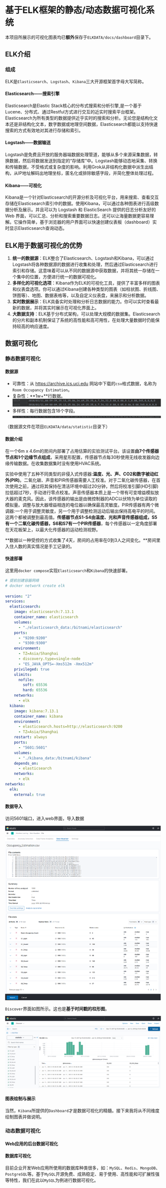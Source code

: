# 基于ELK框架的静态/动态数据可视化系统

本项目所展示的可视化图表均已**额外**保存于`ELKDATA/docs/dashboard`目录下。

## ELK介绍

### 组成

ELK是`Elasticsearch`、`Logstash`、`Kibana`三大开源框架首字母大写简称。

#### Elasticsearch——搜索引擎

Elasticsearch是Elastic Stack核心的分布式搜索和分析引擎,是一个基于Lucene、分布式、通过Restful方式进行交互的近实时搜索平台框架。Elasticsearch为所有类型的数据提供近乎实时的搜索和分析。无论您是结构化文本还是非结构化文本，数字数据或地理空间数据，Elasticsearch都能以支持快速搜索的方式有效地对其进行存储和索引。

#### Logstash——数据输送

Logstash是免费且开放的服务器端数据处理管道，能够从多个来源采集数据，转换数据，然后将数据发送到指定的“存储库”中。Logstash能够动态地采集、转换和传输数据，不受格式或复杂度的影响。利用Grok从非结构化数据中派生出结构，从IP地址解码出地理坐标，匿名化或排除敏感字段，并简化整体处理过程。

#### Kibana——可视化

Kibana是一个针对Elasticsearch的开源分析及可视化平台，用来搜索、查看交互存储在Elasticsearch索引中的数据。使用Kibana，可以通过各种图表进行高级数据分析及展示。并且可以为 Logstash 和 ElasticSearch 提供的日志分析友好的 Web 界面，可以汇总、分析和搜索重要数据日志。还可以让海量数据更容易理解。它操作简单，基于浏览器的用户界面可以快速创建仪表板（dashboard）实时显示Elasticsearch查询动态。

## ELK用于数据可视化的优势

1. **统一的数据源**：ELK整合了Elasticsearch、Logstash和Kibana，可以通过Logstash将各种数据源的数据进行收集和处理，然后通过Elasticsearch进行索引和存储。这意味着可以从不同的数据源中获取数据，并将其统一存储在一个集中的位置，方便进行统一的数据可视化。
2. **多样化的可视化选项**：Kibana作为ELK的可视化工具，提供了丰富多样的图表和仪表盘选项。你可以通过Kibana创建各种类型的图表（如柱状图、折线图、饼图等）、地图、数据表格等，以及自定义仪表盘，来展示和分析数据。
3. **实时数据展示**：ELK具备实时处理和分析日志数据的能力。你可以实时查看最新的数据，并将其实时展示在可视化界面上。
4. **大数据支持**：ELK基于分布式架构，可以处理大规模的数据集。Elasticsearch的分片和副本机制保证了系统的高性能和高可用性，在处理大量数据时仍能保持较高的响应速度。

## 数据可视化

### 静态数据可视化

#### 数据源

- 可靠性：从 https://archive.ics.uci.edu 网站中下载的`csv`格式数据，名称为`Room Occupancy Estimation`。
- 复杂性：**1w+**行数据。![](./docs/images/datasource1.png)
- 多样性：每行数据包含18个字段。![](./docs/images/data2.png)

（数据源文件在项目`ELKDATA/data/statistic`目录下）

#### 数据介绍

在一个6m x 4.6m的房间内部署了占用估算的实验测试平台。该设置**由7个传感器节点和1个边缘节点组成**，采用星形配置，传感器节点每30秒使用无线收发器向边缘传输数据。在收集数据集时没有使用HVAC系统。

实验中使用了五种不同类型的非侵入式传感器:**温度、光、声、CO2和数字被动红外(PIR)**。二氧化碳、声音和PIR传感器需要人工校准。对于二氧化碳传感器，在首次使用之前，通过将其保持在清洁环境中超过20分钟，然后将校准引脚(HD引脚)拉低超过7秒，手动进行零点校准。声音传感器本质上是一个带有可变增益模拟放大器的麦克风。因此，该传感器的输出是由微控制器的ADC以伏特为单位读取的模拟量。调整与放大器增益相连的电位器以确保最高灵敏度。PIR传感器有两个微调器:一个用于调整灵敏度，另一个用于调整检测运动后输出保持高电平的时间。这两个都被调整到最高值。**传感器节点S1-S4由温度、光和声音传感器组成，S5有一个二氧化碳传感器，S6和S7有一个PIR传感器**，每个传感器以一定角度部署在天花板架上，以最大化传感器的运动检测视野。

**数据以一种受控的方式收集了4天，房间的占用率在0到3人之间变化。**房间里入住人数的真实情况是手工记录的。

#### 快速部署

这里用`docker compose`实现`Elasticsearch`和`Kibana`的快速部署。

```yml
# 提前创建容器网络
# docker network create elk

version: "2"
services:
  elasticsearch:
    image: elasticsearch:7.13.1
    container_name: elasticsearch
    volumes:
      - "./elasticsearch_data:/bitnami/elasticsearch"
    ports:
      - "9200:9200"
      - "9300:9300"
    environment:
      - TZ=Asia/Shanghai
      - discovery.type=single-node
      - "ES_JAVA_OPTS=-Xms512m -Xmx512m"
    privileged: true
    ulimits:
      nofile:
        soft: 65536
        hard: 65536
    networks:
      - elk
  kibana:
    image: kibana:7.13.1
    container_name: kibana
    environment:
      - elasticsearch.hosts=http://elasticsearch:9200
      - TZ=Asia/Shanghai
    restart: always
    ports:
      - "5601:5601"
    volumes:
      - "./kibana_data:/bitnami/kibana"
    depends_on:
      - elasticsearch
    networks:
      - elk
networks:
  elk:
    external: true
```

#### 数据导入

访问5601端口，进入web界面，导入数据

![](./docs/images/dis1.png)

`Discover`界面如图所示。这也是**基于时间戳的柱形图**。

![](./docs/images/dis2.png)

#### 图表绘制与展示

当然，`Kibana`所提供的`Dashboard`才是数据可视化的精髓。接下来我将从不同维度绘制图表并做说明。

### 动态数据可视化

#### Web应用的后台数据可视化



#### 数据库可视化

目前企业开发Web应用所使用的数据库种类很多，如：`MySQL`、`Redis`、`MongoDB`、`PostgreSQL`等。基于`MySQL`开源免费、成熟稳定、易于使用、高性能和可扩展性强等特性，我们在此以`MySQL`为例进行数据可视化。